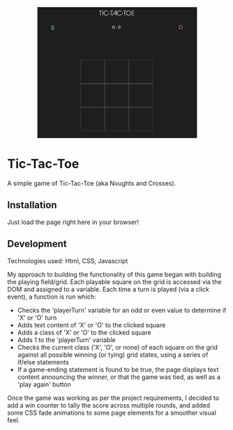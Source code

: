 
<div align="center">
<img src="assets/tictactoe-preview.png" height="300" />
</div>

# Tic-Tac-Toe

A simple game of Tic-Tac-Toe (aka Noughts and Crosses). 

## Installation

Just load the page right here in your browser!

## Development

Technologies used: Html, CSS, Javascript

My approach to building the functionality of this game began with building the playing field/grid. Each playable square on the grid is accessed via the DOM and assigned to a variable. Each time a turn is played (via a click event), a function is run which:
- Checks the 'playerTurn' variable for an odd or even value to determine if 'X' or 'O' turn
- Adds text content of 'X' or 'O' to the clicked square
- Adds a class of 'X' or 'O' to the clicked square
- Adds 1 to the 'playerTurn' variable
- Checks the current class ('X', 'O', or none) of each square on the grid against all possible winning (or tying) grid states, using a series of if/else statements
- If a game-ending statement is found to be true, the page displays text content announcing the winner, or that the game was tied, as well as a 'play again' button

Once the game was working as per the project requirements, I decided to add a win counter to tally the score across multiple rounds, and added some CSS fade animations to some page elements for a smoother visual feel.



